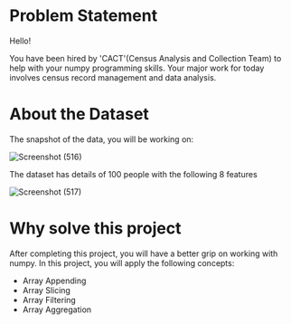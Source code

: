 

# Problem Statement
Hello!

You have been hired by 'CACT'(Census Analysis and Collection Team) to help with your numpy programming skills. Your major work for today involves census record management and data analysis.

# About the Dataset
The snapshot of the data, you will be working on:

![Screenshot (516)](https://user-images.githubusercontent.com/60145175/115011879-c4f77200-9ecc-11eb-8df4-693a07c630bb.png)

The dataset has details of 100 people with the following 8 features

![Screenshot (517)](https://user-images.githubusercontent.com/60145175/115012151-1a338380-9ecd-11eb-8737-8a2b2e4c1314.png)

# Why solve this project
After completing this project, you will have a better grip on working with numpy. In this project, you will apply the following concepts:

* Array Appending
* Array Slicing
* Array Filtering
* Array Aggregation
